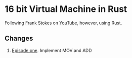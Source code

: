 # 16 bit Virtual Machine in Rust

Following [Frank Stokes](https://github.com/lowbyteproductions) on [YouTube](https://www.youtube.com/playlist?list=PLP29wDx6QmW5DdwpdwHCRJsEubS5NrQ9b), however, using Rust.

## Changes

1. [Episode one](). Implement MOV and ADD
